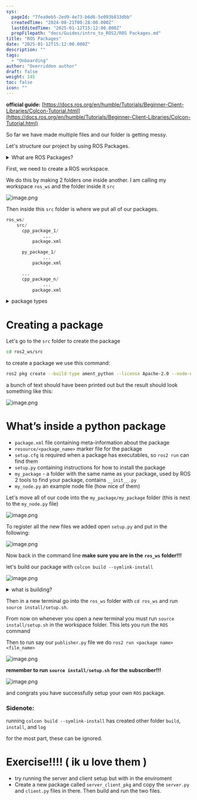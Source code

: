 ```yaml
---
sys:
  pageId: "7fea9eb5-2ed9-4e73-b6d6-5e093b833dbb"
  createdTime: "2024-08-21T00:28:00.000Z"
  lastEditedTime: "2025-01-12T15:12:00.000Z"
  propFilepath: "docs/Guides/intro_to_ROS2/ROS Packages.md"
title: "ROS Packages"
date: "2025-01-12T15:12:00.000Z"
description: ""
tags:
  - "Onboarding"
author: "Overridden author"
draft: false
weight: 145
toc: false
icon: ""
---
```


**official guide:** [https://docs.ros.org/en/humble/Tutorials/Beginner-Client-Libraries/Colcon-Tutorial.html](https://docs.ros.org/en/humble/Tutorials/Beginner-Client-Libraries/Colcon-Tutorial.html)

So far we have made multiple files and our folder is getting messy.

Let's structure our project by using ROS Packages.

<details>

<summary>What are ROS Packages?</summary>

ROS Packages are, as the name implies, packages of code that are highly sharable between ROS developers.

They consist of a folder, `package.xml` file, and source code

```python
      cpp_package_1/
		      ... imagine much code files here ..
          package.xml
```

</details>

First, we need to create a ROS workspace.

We do this by making 2 folders one inside another. I am calling my workspace `ros_ws` and the folder inside it `src`

![image.png](https://prod-files-secure.s3.us-west-2.amazonaws.com/d518164a-d88e-44d1-a4ee-3adb3bd8bce0/70706947-fd18-4537-a67b-e12946812d31/image.png?X-Amz-Algorithm=AWS4-HMAC-SHA256&X-Amz-Content-Sha256=UNSIGNED-PAYLOAD&X-Amz-Credential=ASIAZI2LB4664H42OVR7%2F20250627%2Fus-west-2%2Fs3%2Faws4_request&X-Amz-Date=20250627T121604Z&X-Amz-Expires=3600&X-Amz-Security-Token=IQoJb3JpZ2luX2VjEHwaCXVzLXdlc3QtMiJHMEUCIHPXtnlRlRlOdTUqJDBlNMYWpqhvLaHTICqHRIQTJaeRAiEApUtvbr57oKEoeJnGSn9VvmXrpcXpboSuZqgXk3y56osq%2FwMIdBAAGgw2Mzc0MjMxODM4MDUiDPTWV%2BVKtf6L0GPI3ircA%2B%2FXIMaPizTZsLHbfeHY24tMOEhjlffHUK4g1k9xTBYRIsvDyZGv9dsNPPRYB1XoM%2Bvko0uUoZzEnlK1rrjXXAvG53x6rdtyflQvUVsCM3GoQnlwedCsSl9fgv%2FeHjHgOrM4Wse8I0B4I33%2FFNt7cPAvkle%2BEK3d33%2FihKeZ51mTm%2BHdSinwPQ6g1CZgoWWc9u%2Bf8OYSde6TGE%2Bu%2FH%2BRpwTHKdgEaxrmZmHVK6kJ8hPSaZt60kbNBynGNrq4j%2Bx%2FMlAcQQrSfnw2xo1dBk7xg7E5E3NKcA82H%2BNOQOehnj6tuC3tAy4BnDzdRjZfKD6dJkJ%2BYvgDSkor9GdGkZ%2BT9A5EVCNSEVODGADNrxR12khTcI17XkzXm%2FHa7joCb235vZXa%2FuSB7AuSHeRLjyvbhtka%2FISCvoAIh1HRPVjsg7vuC38w%2BQHtNUWKAfr0cIlXHovtH%2BIOFbh49KNFTAJ7kwdkaJAXATRUU3yJFBqxdTzFPEcqr9HEuTpBNBSYaPRuyO1IKJXolkFA0lS27vY4wl9lPrW0DepXn5HzmRi3dsfWNm55CavIC022uFUJ3oCKpd04IHTI%2BgNmWVnwdwgv3%2FO5nTorohacBmaxfRvQioTt302accbOQuJQqAPeMPT9%2BcIGOqUBaY9OtY1XTApwCNpbI1v4Ffise9vXEwe2abvqQ%2FsuJb0FrnMFxK5lCrMu%2FNJwKcDyOKRJNGiC2vVd1c8BksL84%2B%2BlmMz0BkdrWOMfex5hIaq4oa9UfG2KD1tos1ZIvKDr1Ce1tSuz42Gs4yvPcWG40UtZphKBhgebUZcUDIQtxoToVRbfLIO3ig1GUPIfT3zPZ5z1P4bXHp6VBWX65a%2FrdygrFtuc&X-Amz-Signature=45948c74d487cb04ecbbe2f2579190fc684d522a08a90e6f4a58ac16d032a8f1&X-Amz-SignedHeaders=host&x-amz-checksum-mode=ENABLED&x-id=GetObject)

Then inside this `src` folder is where we put all of our packages.

```python
ros_ws/
    src/
      cpp_package_1/
		      ...
          package.xml

      py_package_1/
		      ...
          package.xml

      ...
      cpp_package_n/
		      ...
          package.xml

```

<details>

<summary>package types</summary>

packages can be either `C++` or python.

the intern file structure is different for each but for this guide we will stick to creating python packages

</details>

# Creating a package

Let's go to the `src` folder to create the package

```bash
cd ros2_ws/src
```

to create a package we use this command:

```bash
ros2 pkg create --build-type ament_python --license Apache-2.0 --node-name my_node my_package
```

a bunch of text should have been printed out but the result should look something like this:

![image.png](https://prod-files-secure.s3.us-west-2.amazonaws.com/d518164a-d88e-44d1-a4ee-3adb3bd8bce0/e6cf1e3f-8512-4a3e-b131-079f800bf3e8/image.png?X-Amz-Algorithm=AWS4-HMAC-SHA256&X-Amz-Content-Sha256=UNSIGNED-PAYLOAD&X-Amz-Credential=ASIAZI2LB4664H42OVR7%2F20250627%2Fus-west-2%2Fs3%2Faws4_request&X-Amz-Date=20250627T121604Z&X-Amz-Expires=3600&X-Amz-Security-Token=IQoJb3JpZ2luX2VjEHwaCXVzLXdlc3QtMiJHMEUCIHPXtnlRlRlOdTUqJDBlNMYWpqhvLaHTICqHRIQTJaeRAiEApUtvbr57oKEoeJnGSn9VvmXrpcXpboSuZqgXk3y56osq%2FwMIdBAAGgw2Mzc0MjMxODM4MDUiDPTWV%2BVKtf6L0GPI3ircA%2B%2FXIMaPizTZsLHbfeHY24tMOEhjlffHUK4g1k9xTBYRIsvDyZGv9dsNPPRYB1XoM%2Bvko0uUoZzEnlK1rrjXXAvG53x6rdtyflQvUVsCM3GoQnlwedCsSl9fgv%2FeHjHgOrM4Wse8I0B4I33%2FFNt7cPAvkle%2BEK3d33%2FihKeZ51mTm%2BHdSinwPQ6g1CZgoWWc9u%2Bf8OYSde6TGE%2Bu%2FH%2BRpwTHKdgEaxrmZmHVK6kJ8hPSaZt60kbNBynGNrq4j%2Bx%2FMlAcQQrSfnw2xo1dBk7xg7E5E3NKcA82H%2BNOQOehnj6tuC3tAy4BnDzdRjZfKD6dJkJ%2BYvgDSkor9GdGkZ%2BT9A5EVCNSEVODGADNrxR12khTcI17XkzXm%2FHa7joCb235vZXa%2FuSB7AuSHeRLjyvbhtka%2FISCvoAIh1HRPVjsg7vuC38w%2BQHtNUWKAfr0cIlXHovtH%2BIOFbh49KNFTAJ7kwdkaJAXATRUU3yJFBqxdTzFPEcqr9HEuTpBNBSYaPRuyO1IKJXolkFA0lS27vY4wl9lPrW0DepXn5HzmRi3dsfWNm55CavIC022uFUJ3oCKpd04IHTI%2BgNmWVnwdwgv3%2FO5nTorohacBmaxfRvQioTt302accbOQuJQqAPeMPT9%2BcIGOqUBaY9OtY1XTApwCNpbI1v4Ffise9vXEwe2abvqQ%2FsuJb0FrnMFxK5lCrMu%2FNJwKcDyOKRJNGiC2vVd1c8BksL84%2B%2BlmMz0BkdrWOMfex5hIaq4oa9UfG2KD1tos1ZIvKDr1Ce1tSuz42Gs4yvPcWG40UtZphKBhgebUZcUDIQtxoToVRbfLIO3ig1GUPIfT3zPZ5z1P4bXHp6VBWX65a%2FrdygrFtuc&X-Amz-Signature=9259c16d2d55275cc877b4784abf8021447aa1c2f67f641bc4c5935359c56e55&X-Amz-SignedHeaders=host&x-amz-checksum-mode=ENABLED&x-id=GetObject)

# What’s inside a python package

- `package.xml` file containing meta-information about the package
- `resource/<package_name>` marker file for the package
- `setup.cfg` is required when a package has executables, so `ros2 run` can find them
- `setup.py` containing instructions for how to install the package
- `my_package` - a folder with the same name as your package, used by ROS 2 tools to find your package, contains `__init__.py`
- `my_node.py` an example node file (how nice of them)

Let's move all of our code into the `my_package/my_package` folder (this is next to the `my_node.py` file)

![image.png](https://prod-files-secure.s3.us-west-2.amazonaws.com/d518164a-d88e-44d1-a4ee-3adb3bd8bce0/9ce58f11-0da9-4d3e-b86d-506a9685d378/image.png?X-Amz-Algorithm=AWS4-HMAC-SHA256&X-Amz-Content-Sha256=UNSIGNED-PAYLOAD&X-Amz-Credential=ASIAZI2LB4664H42OVR7%2F20250627%2Fus-west-2%2Fs3%2Faws4_request&X-Amz-Date=20250627T121604Z&X-Amz-Expires=3600&X-Amz-Security-Token=IQoJb3JpZ2luX2VjEHwaCXVzLXdlc3QtMiJHMEUCIHPXtnlRlRlOdTUqJDBlNMYWpqhvLaHTICqHRIQTJaeRAiEApUtvbr57oKEoeJnGSn9VvmXrpcXpboSuZqgXk3y56osq%2FwMIdBAAGgw2Mzc0MjMxODM4MDUiDPTWV%2BVKtf6L0GPI3ircA%2B%2FXIMaPizTZsLHbfeHY24tMOEhjlffHUK4g1k9xTBYRIsvDyZGv9dsNPPRYB1XoM%2Bvko0uUoZzEnlK1rrjXXAvG53x6rdtyflQvUVsCM3GoQnlwedCsSl9fgv%2FeHjHgOrM4Wse8I0B4I33%2FFNt7cPAvkle%2BEK3d33%2FihKeZ51mTm%2BHdSinwPQ6g1CZgoWWc9u%2Bf8OYSde6TGE%2Bu%2FH%2BRpwTHKdgEaxrmZmHVK6kJ8hPSaZt60kbNBynGNrq4j%2Bx%2FMlAcQQrSfnw2xo1dBk7xg7E5E3NKcA82H%2BNOQOehnj6tuC3tAy4BnDzdRjZfKD6dJkJ%2BYvgDSkor9GdGkZ%2BT9A5EVCNSEVODGADNrxR12khTcI17XkzXm%2FHa7joCb235vZXa%2FuSB7AuSHeRLjyvbhtka%2FISCvoAIh1HRPVjsg7vuC38w%2BQHtNUWKAfr0cIlXHovtH%2BIOFbh49KNFTAJ7kwdkaJAXATRUU3yJFBqxdTzFPEcqr9HEuTpBNBSYaPRuyO1IKJXolkFA0lS27vY4wl9lPrW0DepXn5HzmRi3dsfWNm55CavIC022uFUJ3oCKpd04IHTI%2BgNmWVnwdwgv3%2FO5nTorohacBmaxfRvQioTt302accbOQuJQqAPeMPT9%2BcIGOqUBaY9OtY1XTApwCNpbI1v4Ffise9vXEwe2abvqQ%2FsuJb0FrnMFxK5lCrMu%2FNJwKcDyOKRJNGiC2vVd1c8BksL84%2B%2BlmMz0BkdrWOMfex5hIaq4oa9UfG2KD1tos1ZIvKDr1Ce1tSuz42Gs4yvPcWG40UtZphKBhgebUZcUDIQtxoToVRbfLIO3ig1GUPIfT3zPZ5z1P4bXHp6VBWX65a%2FrdygrFtuc&X-Amz-Signature=7b82e1cecfa782bc976625a4900b97abdf38f3775c5e88ffca09decb6f908d8f&X-Amz-SignedHeaders=host&x-amz-checksum-mode=ENABLED&x-id=GetObject)

To register all the new files we added open `setup.py` and put in the following:

![image.png](https://prod-files-secure.s3.us-west-2.amazonaws.com/d518164a-d88e-44d1-a4ee-3adb3bd8bce0/1cd7c262-4cae-4496-9d75-c178537d24a2/image.png?X-Amz-Algorithm=AWS4-HMAC-SHA256&X-Amz-Content-Sha256=UNSIGNED-PAYLOAD&X-Amz-Credential=ASIAZI2LB4664H42OVR7%2F20250627%2Fus-west-2%2Fs3%2Faws4_request&X-Amz-Date=20250627T121604Z&X-Amz-Expires=3600&X-Amz-Security-Token=IQoJb3JpZ2luX2VjEHwaCXVzLXdlc3QtMiJHMEUCIHPXtnlRlRlOdTUqJDBlNMYWpqhvLaHTICqHRIQTJaeRAiEApUtvbr57oKEoeJnGSn9VvmXrpcXpboSuZqgXk3y56osq%2FwMIdBAAGgw2Mzc0MjMxODM4MDUiDPTWV%2BVKtf6L0GPI3ircA%2B%2FXIMaPizTZsLHbfeHY24tMOEhjlffHUK4g1k9xTBYRIsvDyZGv9dsNPPRYB1XoM%2Bvko0uUoZzEnlK1rrjXXAvG53x6rdtyflQvUVsCM3GoQnlwedCsSl9fgv%2FeHjHgOrM4Wse8I0B4I33%2FFNt7cPAvkle%2BEK3d33%2FihKeZ51mTm%2BHdSinwPQ6g1CZgoWWc9u%2Bf8OYSde6TGE%2Bu%2FH%2BRpwTHKdgEaxrmZmHVK6kJ8hPSaZt60kbNBynGNrq4j%2Bx%2FMlAcQQrSfnw2xo1dBk7xg7E5E3NKcA82H%2BNOQOehnj6tuC3tAy4BnDzdRjZfKD6dJkJ%2BYvgDSkor9GdGkZ%2BT9A5EVCNSEVODGADNrxR12khTcI17XkzXm%2FHa7joCb235vZXa%2FuSB7AuSHeRLjyvbhtka%2FISCvoAIh1HRPVjsg7vuC38w%2BQHtNUWKAfr0cIlXHovtH%2BIOFbh49KNFTAJ7kwdkaJAXATRUU3yJFBqxdTzFPEcqr9HEuTpBNBSYaPRuyO1IKJXolkFA0lS27vY4wl9lPrW0DepXn5HzmRi3dsfWNm55CavIC022uFUJ3oCKpd04IHTI%2BgNmWVnwdwgv3%2FO5nTorohacBmaxfRvQioTt302accbOQuJQqAPeMPT9%2BcIGOqUBaY9OtY1XTApwCNpbI1v4Ffise9vXEwe2abvqQ%2FsuJb0FrnMFxK5lCrMu%2FNJwKcDyOKRJNGiC2vVd1c8BksL84%2B%2BlmMz0BkdrWOMfex5hIaq4oa9UfG2KD1tos1ZIvKDr1Ce1tSuz42Gs4yvPcWG40UtZphKBhgebUZcUDIQtxoToVRbfLIO3ig1GUPIfT3zPZ5z1P4bXHp6VBWX65a%2FrdygrFtuc&X-Amz-Signature=70f7e39496f986376ea99e4b3c55ec90b56c31d9c0ef40cc2796ffb368d94533&X-Amz-SignedHeaders=host&x-amz-checksum-mode=ENABLED&x-id=GetObject)

Now back in the command line **make sure you are in the** **`ros_ws`** **folder!!!**

let's build our package with `colcon build --symlink-install`

![image.png](https://prod-files-secure.s3.us-west-2.amazonaws.com/d518164a-d88e-44d1-a4ee-3adb3bd8bce0/2f2a0d27-b173-48fd-b189-5f5c0ce65619/image.png?X-Amz-Algorithm=AWS4-HMAC-SHA256&X-Amz-Content-Sha256=UNSIGNED-PAYLOAD&X-Amz-Credential=ASIAZI2LB4664H42OVR7%2F20250627%2Fus-west-2%2Fs3%2Faws4_request&X-Amz-Date=20250627T121604Z&X-Amz-Expires=3600&X-Amz-Security-Token=IQoJb3JpZ2luX2VjEHwaCXVzLXdlc3QtMiJHMEUCIHPXtnlRlRlOdTUqJDBlNMYWpqhvLaHTICqHRIQTJaeRAiEApUtvbr57oKEoeJnGSn9VvmXrpcXpboSuZqgXk3y56osq%2FwMIdBAAGgw2Mzc0MjMxODM4MDUiDPTWV%2BVKtf6L0GPI3ircA%2B%2FXIMaPizTZsLHbfeHY24tMOEhjlffHUK4g1k9xTBYRIsvDyZGv9dsNPPRYB1XoM%2Bvko0uUoZzEnlK1rrjXXAvG53x6rdtyflQvUVsCM3GoQnlwedCsSl9fgv%2FeHjHgOrM4Wse8I0B4I33%2FFNt7cPAvkle%2BEK3d33%2FihKeZ51mTm%2BHdSinwPQ6g1CZgoWWc9u%2Bf8OYSde6TGE%2Bu%2FH%2BRpwTHKdgEaxrmZmHVK6kJ8hPSaZt60kbNBynGNrq4j%2Bx%2FMlAcQQrSfnw2xo1dBk7xg7E5E3NKcA82H%2BNOQOehnj6tuC3tAy4BnDzdRjZfKD6dJkJ%2BYvgDSkor9GdGkZ%2BT9A5EVCNSEVODGADNrxR12khTcI17XkzXm%2FHa7joCb235vZXa%2FuSB7AuSHeRLjyvbhtka%2FISCvoAIh1HRPVjsg7vuC38w%2BQHtNUWKAfr0cIlXHovtH%2BIOFbh49KNFTAJ7kwdkaJAXATRUU3yJFBqxdTzFPEcqr9HEuTpBNBSYaPRuyO1IKJXolkFA0lS27vY4wl9lPrW0DepXn5HzmRi3dsfWNm55CavIC022uFUJ3oCKpd04IHTI%2BgNmWVnwdwgv3%2FO5nTorohacBmaxfRvQioTt302accbOQuJQqAPeMPT9%2BcIGOqUBaY9OtY1XTApwCNpbI1v4Ffise9vXEwe2abvqQ%2FsuJb0FrnMFxK5lCrMu%2FNJwKcDyOKRJNGiC2vVd1c8BksL84%2B%2BlmMz0BkdrWOMfex5hIaq4oa9UfG2KD1tos1ZIvKDr1Ce1tSuz42Gs4yvPcWG40UtZphKBhgebUZcUDIQtxoToVRbfLIO3ig1GUPIfT3zPZ5z1P4bXHp6VBWX65a%2FrdygrFtuc&X-Amz-Signature=435f8dda10c67edd5b36083d06898310dbb25f512c54296b261ec395f8e3e8a7&X-Amz-SignedHeaders=host&x-amz-checksum-mode=ENABLED&x-id=GetObject)

<details>

<summary>what is building?</summary>

if you are a CS major at Rose-Hulman you will learn the answer to this in CSSE132

but TLDR; is it combines all the code files into one program that can be run easily 

</details>

Then in a new terminal go into the `ros_ws` folder with `cd ros_ws` and run `source install/setup.sh`. 

From now on whenever you open a new terminal you must run `source install/setup.sh` in the workspace folder. This lets you run the `ROS` command

Then to run say our `publisher.py` file we do `ros2 run <package name> <file_name>`

![image.png](https://prod-files-secure.s3.us-west-2.amazonaws.com/d518164a-d88e-44d1-a4ee-3adb3bd8bce0/4f4b1219-3a44-4632-aa0a-ce3471699f59/image.png?X-Amz-Algorithm=AWS4-HMAC-SHA256&X-Amz-Content-Sha256=UNSIGNED-PAYLOAD&X-Amz-Credential=ASIAZI2LB4664H42OVR7%2F20250627%2Fus-west-2%2Fs3%2Faws4_request&X-Amz-Date=20250627T121604Z&X-Amz-Expires=3600&X-Amz-Security-Token=IQoJb3JpZ2luX2VjEHwaCXVzLXdlc3QtMiJHMEUCIHPXtnlRlRlOdTUqJDBlNMYWpqhvLaHTICqHRIQTJaeRAiEApUtvbr57oKEoeJnGSn9VvmXrpcXpboSuZqgXk3y56osq%2FwMIdBAAGgw2Mzc0MjMxODM4MDUiDPTWV%2BVKtf6L0GPI3ircA%2B%2FXIMaPizTZsLHbfeHY24tMOEhjlffHUK4g1k9xTBYRIsvDyZGv9dsNPPRYB1XoM%2Bvko0uUoZzEnlK1rrjXXAvG53x6rdtyflQvUVsCM3GoQnlwedCsSl9fgv%2FeHjHgOrM4Wse8I0B4I33%2FFNt7cPAvkle%2BEK3d33%2FihKeZ51mTm%2BHdSinwPQ6g1CZgoWWc9u%2Bf8OYSde6TGE%2Bu%2FH%2BRpwTHKdgEaxrmZmHVK6kJ8hPSaZt60kbNBynGNrq4j%2Bx%2FMlAcQQrSfnw2xo1dBk7xg7E5E3NKcA82H%2BNOQOehnj6tuC3tAy4BnDzdRjZfKD6dJkJ%2BYvgDSkor9GdGkZ%2BT9A5EVCNSEVODGADNrxR12khTcI17XkzXm%2FHa7joCb235vZXa%2FuSB7AuSHeRLjyvbhtka%2FISCvoAIh1HRPVjsg7vuC38w%2BQHtNUWKAfr0cIlXHovtH%2BIOFbh49KNFTAJ7kwdkaJAXATRUU3yJFBqxdTzFPEcqr9HEuTpBNBSYaPRuyO1IKJXolkFA0lS27vY4wl9lPrW0DepXn5HzmRi3dsfWNm55CavIC022uFUJ3oCKpd04IHTI%2BgNmWVnwdwgv3%2FO5nTorohacBmaxfRvQioTt302accbOQuJQqAPeMPT9%2BcIGOqUBaY9OtY1XTApwCNpbI1v4Ffise9vXEwe2abvqQ%2FsuJb0FrnMFxK5lCrMu%2FNJwKcDyOKRJNGiC2vVd1c8BksL84%2B%2BlmMz0BkdrWOMfex5hIaq4oa9UfG2KD1tos1ZIvKDr1Ce1tSuz42Gs4yvPcWG40UtZphKBhgebUZcUDIQtxoToVRbfLIO3ig1GUPIfT3zPZ5z1P4bXHp6VBWX65a%2FrdygrFtuc&X-Amz-Signature=b340cf9684660dc195796a94692f5261d7749f97fe5d535f9df991a5afe7f3a1&X-Amz-SignedHeaders=host&x-amz-checksum-mode=ENABLED&x-id=GetObject)

**remember to run** **`source install/setup.sh`** **for the subscriber!!!**

![image.png](https://prod-files-secure.s3.us-west-2.amazonaws.com/d518164a-d88e-44d1-a4ee-3adb3bd8bce0/02121119-dad4-49ec-8356-c956108b4243/image.png?X-Amz-Algorithm=AWS4-HMAC-SHA256&X-Amz-Content-Sha256=UNSIGNED-PAYLOAD&X-Amz-Credential=ASIAZI2LB4664H42OVR7%2F20250627%2Fus-west-2%2Fs3%2Faws4_request&X-Amz-Date=20250627T121604Z&X-Amz-Expires=3600&X-Amz-Security-Token=IQoJb3JpZ2luX2VjEHwaCXVzLXdlc3QtMiJHMEUCIHPXtnlRlRlOdTUqJDBlNMYWpqhvLaHTICqHRIQTJaeRAiEApUtvbr57oKEoeJnGSn9VvmXrpcXpboSuZqgXk3y56osq%2FwMIdBAAGgw2Mzc0MjMxODM4MDUiDPTWV%2BVKtf6L0GPI3ircA%2B%2FXIMaPizTZsLHbfeHY24tMOEhjlffHUK4g1k9xTBYRIsvDyZGv9dsNPPRYB1XoM%2Bvko0uUoZzEnlK1rrjXXAvG53x6rdtyflQvUVsCM3GoQnlwedCsSl9fgv%2FeHjHgOrM4Wse8I0B4I33%2FFNt7cPAvkle%2BEK3d33%2FihKeZ51mTm%2BHdSinwPQ6g1CZgoWWc9u%2Bf8OYSde6TGE%2Bu%2FH%2BRpwTHKdgEaxrmZmHVK6kJ8hPSaZt60kbNBynGNrq4j%2Bx%2FMlAcQQrSfnw2xo1dBk7xg7E5E3NKcA82H%2BNOQOehnj6tuC3tAy4BnDzdRjZfKD6dJkJ%2BYvgDSkor9GdGkZ%2BT9A5EVCNSEVODGADNrxR12khTcI17XkzXm%2FHa7joCb235vZXa%2FuSB7AuSHeRLjyvbhtka%2FISCvoAIh1HRPVjsg7vuC38w%2BQHtNUWKAfr0cIlXHovtH%2BIOFbh49KNFTAJ7kwdkaJAXATRUU3yJFBqxdTzFPEcqr9HEuTpBNBSYaPRuyO1IKJXolkFA0lS27vY4wl9lPrW0DepXn5HzmRi3dsfWNm55CavIC022uFUJ3oCKpd04IHTI%2BgNmWVnwdwgv3%2FO5nTorohacBmaxfRvQioTt302accbOQuJQqAPeMPT9%2BcIGOqUBaY9OtY1XTApwCNpbI1v4Ffise9vXEwe2abvqQ%2FsuJb0FrnMFxK5lCrMu%2FNJwKcDyOKRJNGiC2vVd1c8BksL84%2B%2BlmMz0BkdrWOMfex5hIaq4oa9UfG2KD1tos1ZIvKDr1Ce1tSuz42Gs4yvPcWG40UtZphKBhgebUZcUDIQtxoToVRbfLIO3ig1GUPIfT3zPZ5z1P4bXHp6VBWX65a%2FrdygrFtuc&X-Amz-Signature=a45fc5b8a4fd32a3c17daf5fbf0036d4969dc6de0c92b2bc76860b8bf41fe1f9&X-Amz-SignedHeaders=host&x-amz-checksum-mode=ENABLED&x-id=GetObject)

and congrats you have successfully setup your own `ROS` package.

### Sidenote:

running `colcon build --symlink-install` has created other folder `build`, `install`, and `log`

for the most part, these can be ignored.

# Exercise!!!! ( ik u love them )

- try running the server and client setup but with in the enviroment
- Create a new package called `server_client_pkg` and copy the `server.py` and `client.py` files in there. Then build and run the two files.
